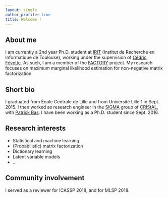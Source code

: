 ```yaml
---
layout: single
author_profile: true
title: Welcome !
---
```


## About me

I am currently a 2nd year Ph.D. student at [IRIT](http://www.irit.fr) (Institut de Recherche en Informatique de Toulouse), working under the supervision of [Cédric Févotte](http://www.irit.fr/~Cedric.Fevotte). As such, I am a member of the [FACTORY](http://projectfactory.irit.fr/index.html) project. My research focuses on maximum marginal likelihood estimation for non-negative matrix factorization.

## Short bio

I graduated from École Centrale de Lille and from Université Lille 1 in Sept. 2015. I then worked as research engineer in the [SIGMA](https://www.cristal.univ-lille.fr/?rubrique27&eid=30) group of [CRIStAL](https://www.cristal.univ-lille.fr), with [Patrick Bas](http://patrickbas.ec-lille.fr/Patrick_Bas_home_page/Home_Page.html). I have been working as a Ph.D. student since Sept. 2016.

## Research interests
* Statistical and machine learning
* (Probabilistic) matrix factorization
* Dictionary learning
* Latent variable models
* ...

## Community involvement

I served as a reviewer for ICASSP 2018, and for MLSP 2018.